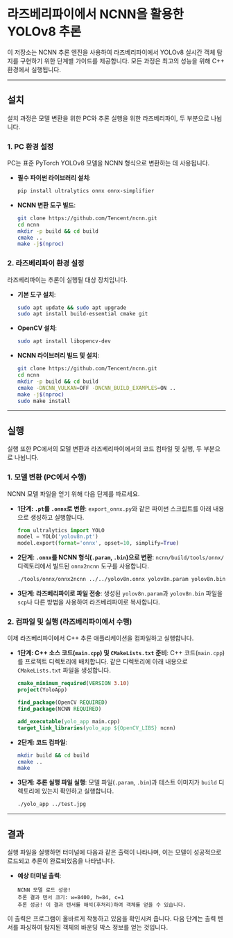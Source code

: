 # 라즈베리파이에서 NCNN을 활용한 YOLOv8 추론



이 저장소는 NCNN 추론 엔진을 사용하여 라즈베리파이에서 YOLOv8 실시간 객체 탐지를 구현하기 위한 단계별 가이드를 제공합니다. 모든 과정은 최고의 성능을 위해 C++ 환경에서 실행됩니다.

---
##  설치

설치 과정은 모델 변환을 위한 PC와 추론 실행을 위한 라즈베리파이, 두 부분으로 나뉩니다.

### **1. PC 환경 설정**

PC는 표준 PyTorch YOLOv8 모델을 NCNN 형식으로 변환하는 데 사용됩니다.

* **필수 파이썬 라이브러리 설치**:
    ```bash
    pip install ultralytics onnx onnx-simplifier
    ```

* **NCNN 변환 도구 빌드**:
    ```bash
    git clone https://github.com/Tencent/ncnn.git
    cd ncnn
    mkdir -p build && cd build
    cmake ..
    make -j$(nproc)
    ```

### **2. 라즈베리파이 환경 설정**

라즈베리파이는 추론이 실행될 대상 장치입니다.

* **기본 도구 설치**:
    ```bash
    sudo apt update && sudo apt upgrade
    sudo apt install build-essential cmake git
    ```

* **OpenCV 설치**:
    ```bash
    sudo apt install libopencv-dev
    ```

* **NCNN 라이브러리 빌드 및 설치**:
    ```bash
    git clone https://github.com/Tencent/ncnn.git
    cd ncnn
    mkdir -p build && cd build
    cmake -DNCNN_VULKAN=OFF -DNCNN_BUILD_EXAMPLES=ON ..
    make -j$(nproc)
    sudo make install
    ```

---
## 실행

실행 또한 PC에서의 모델 변환과 라즈베리파이에서의 코드 컴파일 및 실행, 두 부분으로 나뉩니다.

### **1. 모델 변환 (PC에서 수행)**

NCNN 모델 파일을 얻기 위해 다음 단계를 따르세요.

* **1단계: `.pt`를 `.onnx`로 변환**:
    `export_onnx.py`와 같은 파이썬 스크립트를 아래 내용으로 생성하고 실행합니다.
    ```python
    from ultralytics import YOLO
    model = YOLO('yolov8n.pt')
    model.export(format='onnx', opset=10, simplify=True)
    ```

* **2단계: `.onnx`를 NCNN 형식(`.param`, `.bin`)으로 변환**:
    `ncnn/build/tools/onnx/` 디렉토리에서 빌드된 `onnx2ncnn` 도구를 사용합니다.
    ```bash
    ./tools/onnx/onnx2ncnn ../../yolov8n.onnx yolov8n.param yolov8n.bin
    ```

* **3단계: 라즈베리파이로 파일 전송**:
    생성된 `yolov8n.param`과 `yolov8n.bin` 파일을 `scp`나 다른 방법을 사용하여 라즈베리파이로 복사합니다.

### **2. 컴파일 및 실행 (라즈베리파이에서 수행)**

이제 라즈베리파이에서 C++ 추론 애플리케이션을 컴파일하고 실행합니다.

* **1단계: C++ 소스 코드(`main.cpp`) 및 `CMakeLists.txt` 준비**:
    C++ 코드(`main.cpp`)를 프로젝트 디렉토리에 배치합니다. 같은 디렉토리에 아래 내용으로 `CMakeLists.txt` 파일을 생성합니다.
    ```cmake
    cmake_minimum_required(VERSION 3.10)
    project(YoloApp)
    
    find_package(OpenCV REQUIRED)
    find_package(NCNN REQUIRED)
    
    add_executable(yolo_app main.cpp)
    target_link_libraries(yolo_app ${OpenCV_LIBS} ncnn)
    ```

* **2단계: 코드 컴파일**:
    ```bash
    mkdir build && cd build
    cmake ..
    make
    ```

* **3단계: 추론 실행 파일 실행**:
    모델 파일(`.param`, `.bin`)과 테스트 이미지가 `build` 디렉토리에 있는지 확인하고 실행합니다.
    ```bash
    ./yolo_app ../test.jpg
    ```

---
## 결과

실행 파일을 실행하면 터미널에 다음과 같은 출력이 나타나며, 이는 모델이 성공적으로 로드되고 추론이 완료되었음을 나타냅니다.

* **예상 터미널 출력**:
    ```
    NCNN 모델 로드 성공!
    추론 결과 텐서 크기: w=8400, h=84, c=1
    추론 성공! 이 결과 텐서를 해석(후처리)하여 객체를 얻을 수 있습니다.
    ```
이 출력은 프로그램이 올바르게 작동하고 있음을 확인시켜 줍니다. 다음 단계는 출력 텐서를 파싱하여 탐지된 객체의 바운딩 박스 정보를 얻는 것입니다.
